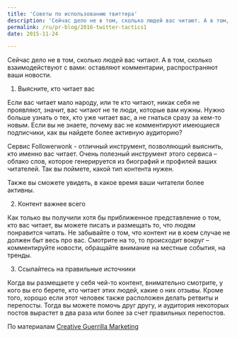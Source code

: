 ```yaml
---
title: 'Советы по использованию твиттера'
description: 'Сейчас дело не в том, сколько людей вас читают. А в том, сколько взаимодействуют с вами: оставляют комментарии, распространяют ваши новости. 1. Выясните, кто читает вас'
permalink: /ru/pr-blog/2016-twitter-tactics1
date: 2015-11-24

---
```


Сейчас дело не в том, сколько людей вас читают. А в том, сколько взаимодействуют с вами: оставляют комментарии, распространяют ваши новости.

1. Выясните, кто читает вас

Если вас читает мало народу, или те кто читают, никак себя не проявляют, значит, вас читают не те люди, которые вам нужны. Нужно больше узнать о тех, кто уже читает вас, а не гнаться сразу за кем-то новым. Если вы не знаете, почему вас не комментируют имеющиеся подписчики, как вы найдете более активную аудиторию?

Сервис Followerwonk  - отличный инструмент, позволяющий выяснить, кто именно вас читает. Очень полезный инструмент этого сервиса – облако слов, которое генерируется из биографий и профилей ваших читателей. Так вы поймете, какой тип контента нужен.

Также вы сможете увидеть, в какое время ваши читатели более активны.

2. Контент важнее всего

Как только вы получили хотя бы приближенное представление о том, кто вас читает, вы можете писать и размещать то, что людям понравится читать. Не забывайте о том, что контент ни в коем случае не должен быт весь про вас. Смотрите на то, то происходит вокруг – комментируйте новости, обращайте внимание на местные события, на тренды.

3. Ссылайтесь на правильные источники

Когда вы размещаете у себя чей-то контент, внимательно смотрите, у кого вы его берете, кто читает этих людей, какие о них отзывы. Кроме того, хорошо если этот человек также расположен делать ретвиты и перепосты. Тогда вы можете помочь друг другу, и аудитория некоторых постов вырастет в два раза или более за счет правильных перепостов.

По материалам <a href="https://www.creativeguerrillamarketing.com/social-media-marketing/7-killer-twitter-tactics-for-2016/">Creative Guerrilla Marketing</a>

